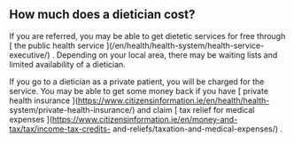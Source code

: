 ##  How much does a dietician cost?

If you are referred, you may be able to get dietetic services for free through
[ the public health service ](/en/health/health-system/health-service-
executive/) . Depending on your local area, there may be waiting lists and
limited availability of a dietician.

If you go to a dietician as a private patient, you will be charged for the
service. You may be able to get some money back if you have [ private health
insurance ](https://www.citizensinformation.ie/en/health/health-
system/private-health-insurance/) and claim [ tax relief for medical expenses
](https://www.citizensinformation.ie/en/money-and-tax/tax/income-tax-credits-
and-reliefs/taxation-and-medical-expenses/) .
